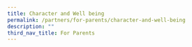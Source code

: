```yaml
---
title: Character and Well being
permalink: /partners/for-parents/character-and-well-being
description: ""
third_nav_title: For Parents
---
```

